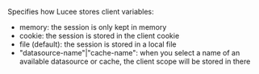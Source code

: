 Specifies how Lucee stores client variables:
- memory: the session is only kept in memory
- cookie: the session is stored in the client cookie
- file (default): the session is stored in a local file
- "datasource-name"|"cache-name": when you select a name of an available datasource or cache, the client scope will be stored in there